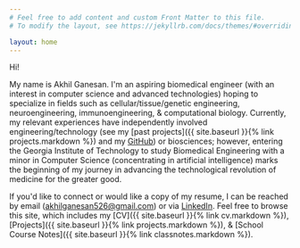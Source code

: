 ```yaml
---
# Feel free to add content and custom Front Matter to this file.
# To modify the layout, see https://jekyllrb.com/docs/themes/#overriding-theme-defaults

layout: home
---
```

Hi!

My name is Akhil Ganesan. I'm an aspiring biomedical engineer (with an interest in computer science and advanced technologies) hoping to specialize in fields such as cellular/tissue/genetic engineering, neuroengineering, immunoengineering, & computational biology. Currently, my relevant experiences have independently involved engineering/technology (see my [past projects]({{ site.baseurl }}{% link projects.markdown %}) and my [GitHub](https://github.com/akhil-ganesan)) or biosciences; however, entering the Georgia Institute of Technology to study Biomedical Engineering with a minor in Computer Science (concentrating in artificial intelligence) marks the beginning of my journey in advancing the technological revolution of medicine for the greater good.

If you'd like to connect or would like a copy of my resume, I can be reached by email ([akhilganesan526@gmail.com](mailto:akhilganesan526@gmail.com)) or via [LinkedIn](https://www.linkedin.com/in/akhil-ganesan). Feel free to browse this site, which includes my [CV]({{ site.baseurl }}{% link cv.markdown %}), [Projects]({{ site.baseurl }}{% link projects.markdown %}), & [School Course Notes]({{ site.baseurl }}{% link classnotes.markdown %}).
